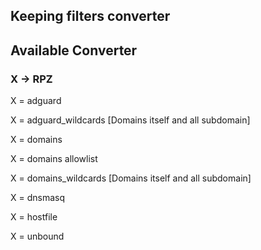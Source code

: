 ## Keeping filters converter

## Available Converter

### X -> RPZ
X = adguard

X = adguard_wildcards [Domains itself and all subdomain]

X = domains

X = domains allowlist

X = domains_wildcards [Domains itself and all subdomain]

X = dnsmasq

X = hostfile

X = unbound